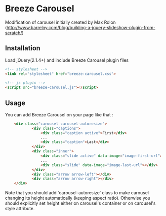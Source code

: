 # Breeze Carousel
Modification of carousel initially created by Max Rolon (http://www.barrelny.com/blog/building-a-jquery-slideshow-plugin-from-scratch/)

## Installation

Load jQuery(2.1.4+) and include Breeze Carousel plugin files

```html
<!-- stylesheet -->
<link rel="stylesheet" href="breeze-carousel.css">
  
<!-- js plugin -->
<script src="breeze-carousel.js"></script>
```

## Usage

You can add Breeze Carousel on your page like that : 

```html
	<div class="carousel carousel-autoresize">
    		<div class="captions">
          		<div class="caption active">First</div>
          		...
          		<div class="caption">Last</div>
		    </div>
        	<div class="inner">
      			<div class="slide active" data-image="image-first-url"></div>
      			...
     			<div class="slide" data-image="image-last-url"></div>
    		</div>
   		    <div class="arrow arrow-left"></div>
    		<div class="arrow arrow-right"></div>
  	</div>
```
Note that you should add 'carousel-autoresize' class to make carousel changing its height automatically (keeping aspect ratio). Otherwise you should explicitly set height either on carousel's container or on carousel's style attribute.  
